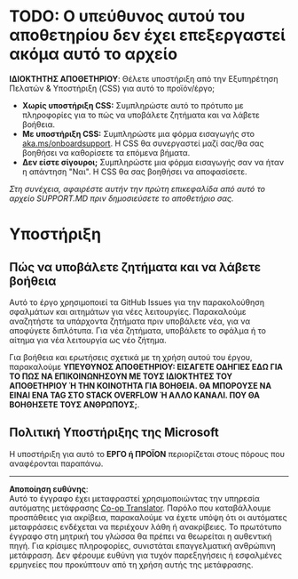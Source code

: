 <!--
CO_OP_TRANSLATOR_METADATA:
{
  "original_hash": "b7244261ee19497082edf33bcce64717",
  "translation_date": "2025-09-29T21:18:01+00:00",
  "source_file": "SUPPORT.md",
  "language_code": "el"
}
-->
# TODO: Ο υπεύθυνος αυτού του αποθετηρίου δεν έχει επεξεργαστεί ακόμα αυτό το αρχείο

**ΙΔΙΟΚΤΗΤΗΣ ΑΠΟΘΕΤΗΡΙΟΥ**: Θέλετε υποστήριξη από την Εξυπηρέτηση Πελατών & Υποστήριξη (CSS) για αυτό το προϊόν/έργο;

- **Χωρίς υποστήριξη CSS:** Συμπληρώστε αυτό το πρότυπο με πληροφορίες για το πώς να υποβάλετε ζητήματα και να λάβετε βοήθεια.
- **Με υποστήριξη CSS:** Συμπληρώστε μια φόρμα εισαγωγής στο [aka.ms/onboardsupport](https://aka.ms/onboardsupport). Η CSS θα συνεργαστεί μαζί σας/θα σας βοηθήσει να καθορίσετε τα επόμενα βήματα.
- **Δεν είστε σίγουροι;** Συμπληρώστε μια φόρμα εισαγωγής σαν να ήταν η απάντηση "Ναι". Η CSS θα σας βοηθήσει να αποφασίσετε.

*Στη συνέχεια, αφαιρέστε αυτήν την πρώτη επικεφαλίδα από αυτό το αρχείο SUPPORT.MD πριν δημοσιεύσετε το αποθετήριο σας.*

# Υποστήριξη

## Πώς να υποβάλετε ζητήματα και να λάβετε βοήθεια  

Αυτό το έργο χρησιμοποιεί τα GitHub Issues για την παρακολούθηση σφαλμάτων και αιτημάτων για νέες λειτουργίες. Παρακαλούμε αναζητήστε τα υπάρχοντα ζητήματα πριν υποβάλετε νέα, για να αποφύγετε διπλότυπα. Για νέα ζητήματα, υποβάλετε το σφάλμα ή το αίτημα για νέα λειτουργία ως νέο ζήτημα.

Για βοήθεια και ερωτήσεις σχετικά με τη χρήση αυτού του έργου, παρακαλούμε **ΥΠΕΥΘΥΝΟΣ ΑΠΟΘΕΤΗΡΙΟΥ: ΕΙΣΑΓΕΤΕ ΟΔΗΓΙΕΣ ΕΔΩ ΓΙΑ ΤΟ ΠΩΣ ΝΑ ΕΠΙΚΟΙΝΩΝΗΣΟΥΝ ΜΕ ΤΟΥΣ ΙΔΙΟΚΤΗΤΕΣ ΤΟΥ ΑΠΟΘΕΤΗΡΙΟΥ Ή ΤΗΝ ΚΟΙΝΟΤΗΤΑ ΓΙΑ ΒΟΗΘΕΙΑ. ΘΑ ΜΠΟΡΟΥΣΕ ΝΑ ΕΙΝΑΙ ΕΝΑ TAG ΣΤΟ STACK OVERFLOW Ή ΑΛΛΟ ΚΑΝΑΛΙ. ΠΟΥ ΘΑ ΒΟΗΘΗΣΕΤΕ ΤΟΥΣ ΑΝΘΡΩΠΟΥΣ;**.

## Πολιτική Υποστήριξης της Microsoft  

Η υποστήριξη για αυτό το **ΕΡΓΟ ή ΠΡΟΪΟΝ** περιορίζεται στους πόρους που αναφέρονται παραπάνω.

---

**Αποποίηση ευθύνης**:  
Αυτό το έγγραφο έχει μεταφραστεί χρησιμοποιώντας την υπηρεσία αυτόματης μετάφρασης [Co-op Translator](https://github.com/Azure/co-op-translator). Παρόλο που καταβάλλουμε προσπάθειες για ακρίβεια, παρακαλούμε να έχετε υπόψη ότι οι αυτόματες μεταφράσεις ενδέχεται να περιέχουν λάθη ή ανακρίβειες. Το πρωτότυπο έγγραφο στη μητρική του γλώσσα θα πρέπει να θεωρείται η αυθεντική πηγή. Για κρίσιμες πληροφορίες, συνιστάται επαγγελματική ανθρώπινη μετάφραση. Δεν φέρουμε ευθύνη για τυχόν παρεξηγήσεις ή εσφαλμένες ερμηνείες που προκύπτουν από τη χρήση αυτής της μετάφρασης.